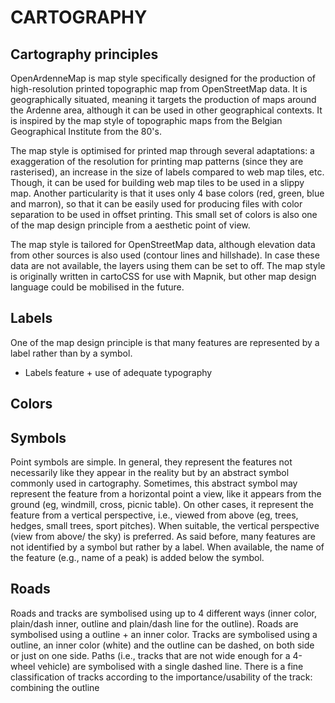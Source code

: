 # CARTOGRAPHY

## Cartography principles

OpenArdenneMap is map style specifically designed for the production of high-resolution printed topographic map from OpenStreetMap data. It is geographically situated, meaning it targets the production of maps around the Ardenne area, although it can be used in other geographical contexts. It is inspired by the map style of topographic maps from the Belgian Geographical Institute from the 80's.

The map style is optimised for printed map through several adaptations: a exaggeration of the resolution for printing map patterns (since they are rasterised), an increase in the size of labels compared to web map tiles, etc. Though, it can be used for building web map tiles to be used in a slippy map. Another particularity is that it uses only 4 base colors (red, green, blue and marron), so that it can be easily used for producing files with color separation to be used in offset printing. This small set of colors is also one of the map design principle from a aesthetic point of view.

The map style is tailored for OpenStreetMap data, although elevation data from other sources is also used (contour lines and hillshade). In case these data are not available, the layers using them can be set to off. The map style is originally written in cartoCSS for use with Mapnik, but other map design language could be mobilised in the future.


## Labels

One of the map design principle is that many features are represented by a label rather than by a symbol.

- Labels feature + use of adequate typography

## Colors


## Symbols

Point symbols are simple. In general, they represent the features not necessarily like they appear in the reality but by an abstract symbol commonly used in cartography. Sometimes, this abstract symbol may represent the feature from a horizontal point a view, like it appears from the ground (eg, windmill, cross, picnic table). On other cases, it represent the feature from a vertical perspective, i.e., viewed from above (eg, trees, hedges, small trees, sport pitches). When suitable, the vertical perspective (view from above/ the sky) is preferred. As said before, many features are not identified by a symbol but rather by a label. When available, the name of the feature (e.g., name of a peak) is added below the symbol.

## Roads

Roads and tracks are symbolised using up to 4 different ways (inner color, plain/dash inner, outline and plain/dash line for the outline). Roads are symbolised using a outline + an inner color. Tracks are symbolised using a outline, an inner color (white) and the outline can be dashed, on both side or just on one side. Paths (i.e., tracks that are not wide enough for a 4-wheel vehicle) are symbolised with a single dashed line. There is a fine classification of tracks according to the importance/usability of the track: combining the outline